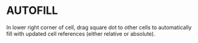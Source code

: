 # AUTOFILL

In lower right corner of cell, drag square dot to other cells to automatically fill with updated cell references (either relative or absolute).
